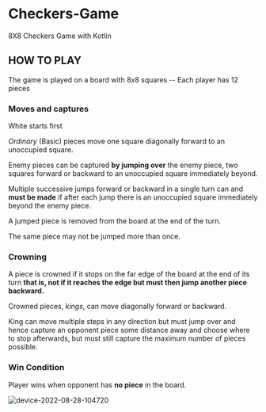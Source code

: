 # Checkers-Game

8X8 Checkers Game with Kotlin





## **HOW TO PLAY**

 The game is played on a board with 8x8 squares -- Each player has 12 pieces

### **Moves and captures**

  White starts first
  
  *Ordinary* (Basic) pieces move one square diagonally forward to an unoccupied square.
  
  Enemy pieces can be captured __by jumping over__ the enemy piece, two squares forward or backward to an unoccupied square immediately beyond.
  
  Multiple successive jumps forward or backward in a single turn can and __must be made__ if after each jump there is an unoccupied square immediately      beyond the enemy piece.
  
  A jumped piece is removed from the board at the end of the turn. 
  
  The same piece may not be jumped more than once.

### **Crowning**

A piece is crowned if it stops on the far edge of the board at the end of its turn __that is, not if it reaches the edge but must then jump another piece   backward.__ 

Crowned pieces, *kings*, can move diagonally forward or backward. 

King can move multiple steps in any direction but must jump over and hence capture an opponent piece some distance away and choose where to stop afterwards, but must still capture the maximum number of pieces possible.

### **Win Condition**

Player wins when opponent has __no piece__ in the board.



![device-2022-08-28-104720](https://user-images.githubusercontent.com/70910355/187064026-43c4cedb-7cec-4af0-bde9-3288abe7be96.gif)
